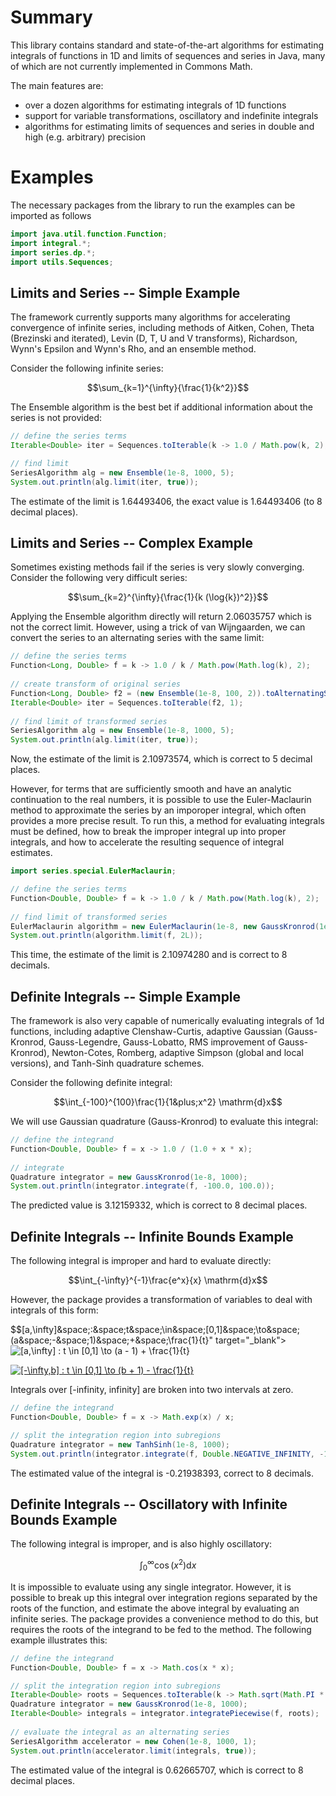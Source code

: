 # Summary
This library contains standard and state-of-the-art algorithms for estimating integrals of functions in 1D and limits of sequences and series in Java, many of which are not currently implemented in Commons Math.

The main features are:
- over a dozen algorithms for estimating integrals of 1D functions
- support for variable transformations, oscillatory and indefinite integrals
- algorithms for estimating limits of sequences and series in double and high (e.g. arbitrary) precision

# Examples

The necessary packages from the library to run the examples can be imported as follows

```java
import java.util.function.Function;
import integral.*;
import series.dp.*;
import utils.Sequences;
```

## Limits and Series -- Simple Example
The framework currently supports many algorithms for accelerating convergence of infinite series, including methods of Aitken, Cohen, Theta (Brezinski and iterated), Levin (D, T, U and V transforms), Richardson, Wynn's Epsilon and Wynn's Rho, and an ensemble method.

Consider the following infinite series:

$$\sum_{k=1}^{\infty}{\frac{1}{k^2}}$$

The Ensemble algorithm is the best bet if additional information about the series is not provided:

```java
// define the series terms
Iterable<Double> iter = Sequences.toIterable(k -> 1.0 / Math.pow(k, 2), 1);

// find limit
SeriesAlgorithm alg = new Ensemble(1e-8, 1000, 5);
System.out.println(alg.limit(iter, true));
```

The estimate of the limit is 1.64493406, the exact value is 1.64493406 (to 8 decimal places).

## Limits and Series -- Complex Example
Sometimes existing methods fail if the series is very slowly converging. Consider the following very difficult series:

$$\sum_{k=2}^{\infty}{\frac{1}{k (\log{k})^2}}$$

Applying the Ensemble algorithm directly will return 2.06035757 which is not the correct limit. However, using a trick of van Wijngaarden, we can convert the series to an alternating series with the same limit:

```java
// define the series terms
Function<Long, Double> f = k -> 1.0 / k / Math.pow(Math.log(k), 2);
	
// create transform of original series
Function<Long, Double> f2 = (new Ensemble(1e-8, 100, 2)).toAlternatingSeries(f, 2);
Iterable<Double> iter = Sequences.toIterable(f2, 1);
	
// find limit of transformed series
SeriesAlgorithm alg = new Ensemble(1e-8, 1000, 5);
System.out.println(alg.limit(iter, true));
```

Now, the estimate of the limit is 2.10973574, which is correct to 5 decimal places.

However, for terms that are sufficiently smooth and have an analytic continuation to the real numbers, it is possible to use the Euler-Maclaurin method to approximate the series by an imporoper integral, which often provides a more precise result. To run this, a method for evaluating integrals must be defined, how to break the improper integral up into proper integrals, and how to accelerate the resulting sequence of integral estimates.

```java
import series.special.EulerMaclaurin;

// define the series terms
Function<Double, Double> f = k -> 1.0 / k / Math.pow(Math.log(k), 2);
	
// find limit of transformed series
EulerMaclaurin algorithm = new EulerMaclaurin(1e-8, new GaussKronrod(1e-8, 1000), new Ensemble(1e-8, 1000, 5), k -> Math.pow(2, k));
System.out.println(algorithm.limit(f, 2L));
```

This time, the estimate of the limit is 2.10974280 and is correct to 8 decimals.

## Definite Integrals -- Simple Example
The framework is also very capable of numerically evaluating integrals of 1d functions, including adaptive Clenshaw-Curtis, adaptive Gaussian (Gauss-Kronrod, Gauss-Legendre, Gauss-Lobatto, RMS improvement of Gauss-Kronrod), Newton-Cotes, Romberg, adaptive Simpson (global and local versions), and Tanh-Sinh quadrature schemes.

Consider the following definite integral:

$$\int_{-100}^{100}\frac{1}{1&plus;x^2} \mathrm{d}x$$

We will use Gaussian quadrature (Gauss-Kronrod) to evaluate this integral:

```java
// define the integrand
Function<Double, Double> f = x -> 1.0 / (1.0 + x * x);
	
// integrate
Quadrature integrator = new GaussKronrod(1e-8, 1000);
System.out.println(integrator.integrate(f, -100.0, 100.0));
```

The predicted value is 3.12159332, which is correct to 8 decimal places.

## Definite Integrals -- Infinite Bounds Example

The following integral is improper and hard to evaluate directly:

$$\int_{-\infty}^{-1}\frac{e^x}{x} \mathrm{d}x$$

However, the package provides a transformation of variables to deal with integrals of this form:

$$[a,\infty]&space;:&space;t&space;\in&space;[0,1]&space;\to&space;(a&space;-&space;1)&space;&plus;&space;\frac{1}{t}" target="_blank"><img src="https://latex.codecogs.com/gif.latex?[a,\infty]&space;:&space;t&space;\in&space;[0,1]&space;\to&space;(a&space;-&space;1)&space;&plus;&space;\frac{1}{t}" title="[a,\infty] : t \in [0,1] \to (a - 1) + \frac{1}{t}" /></a>
<p></p>
<a href="https://www.codecogs.com/eqnedit.php?latex=[-\infty,b]&space;:&space;t&space;\in&space;[0,1]&space;\to&space;(b&space;&plus;&space;1)&space;-&space;\frac{1}{t}" target="_blank"><img src="https://latex.codecogs.com/gif.latex?[-\infty,b]&space;:&space;t&space;\in&space;[0,1]&space;\to&space;(b&space;&plus;&space;1)&space;-&space;\frac{1}{t}" title="[-\infty,b] : t \in [0,1] \to (b + 1) - \frac{1}{t}" /></a>

Integrals over [-infinity, infinity] are broken into two intervals at zero.

```java
// define the integrand
Function<Double, Double> f = x -> Math.exp(x) / x;

// split the integration region into subregions
Quadrature integrator = new TanhSinh(1e-8, 1000);
System.out.println(integrator.integrate(f, Double.NEGATIVE_INFINITY, -1.0));
```

The estimated value of the integral is -0.21938393, correct to 8 decimals.

## Definite Integrals -- Oscillatory with Infinite Bounds Example

The following integral is improper, and is also highly oscillatory:

$$\int_{0}^{\infty}\cos(x^2) \mathrm{d}x$$

It is impossible to evaluate using any single integrator. However, it is possible to break up this integral over integration regions separated by the roots of the function, and estimate the above integral by evaluating an infinite series. The package provides a convenience method to do this, but requires the roots of the integrand to be fed to the method. The following example illustrates this:

```java
// define the integrand
Function<Double, Double> f = x -> Math.cos(x * x);

// split the integration region into subregions
Iterable<Double> roots = Sequences.toIterable(k -> Math.sqrt(Math.PI * k), 0L);
Quadrature integrator = new GaussKronrod(1e-8, 1000);
Iterable<Double> integrals = integrator.integratePiecewise(f, roots);
	
// evaluate the integral as an alternating series
SeriesAlgorithm accelerator = new Cohen(1e-8, 1000, 1);
System.out.println(accelerator.limit(integrals, true));
```

The estimated value of the integral is 0.62665707, which is correct to 8 decimal places.
